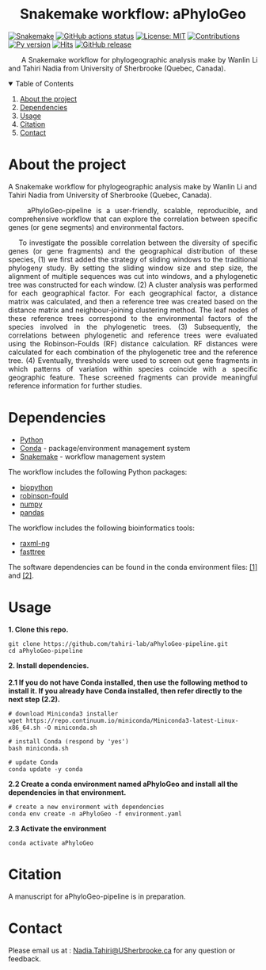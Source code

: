 ﻿﻿﻿﻿﻿﻿﻿﻿<h1  align="center"> Snakemake workflow: aPhyloGeo </h1> <p align='center'> 

[![Snakemake](https://img.shields.io/badge/snakemake-≥7.17.0-brightgreen.svg)](https://snakemake.github.io)
[![GitHub actions status](https://github.com/tahiri-lab/aPhyloGeo-pipeline/workflows/Tests/badge.svg?branch=main)](https://github.com/tahiri-lab/aPhyloGeo-pipeline/actions?query=branch%3Amain+workflow%3ATests)
[![License: MIT](https://img.shields.io/badge/License-MIT-yellow.svg)](https://opensource.org/licenses/MIT) 
[![Contributions](https://img.shields.io/badge/contributions-welcome-blue.svg)](https://pysd.readthedocs.io/en/latest/development/development_index.html)
[![Py version](https://img.shields.io/pypi/pyversions/pysd.svg)](https://pypi.python.org/pypi/pysd/)
[![Hits](https://hits.seeyoufarm.com/api/count/incr/badge.svg?url=https%3A%2F%2Fgithub.com%2Ftahiri-lab%2FaPhyloGeo-pipeline&count_bg=%2379C83D&title_bg=%23555555&icon=&icon_color=%23E7E7E7&title=hits&edge_flat=false)](https://hits.seeyoufarm.com)
[![GitHub release](https://img.shields.io/github/v/release/tahiri-lab/aPhyloGeo-pipeline.svg?maxAge=3600)](https://github.com/tahiri-lab/aPhyloGeo-pipeline/releases/)

</p>

<p align="justify">&nbsp;&nbsp;&nbsp;&nbsp;&nbsp;&nbsp;A Snakemake workflow for phylogeographic analysis make by Wanlin Li and Tahiri Nadia from University of Sherbrooke (Quebec, Canada).</p>

<details open>
  <summary>Table of Contents</summary>
  <ol>
    <li>
      <a href="#about-the-project">About the project</a>
    </li>
    <li>
      <a href="#Dependencies">Dependencies</a>
    </li>
    <li>
      <a href="#Usage">Usage</a>
    </li>
    <li>
      <a href="#Citation">Citation</a>
    </li>
    <li>
      <a href="#contact">Contact</a>
    </li>
  </ol>
</details>


# About the project
A Snakemake workflow for phylogeographic analysis make by Wanlin Li and Tahiri Nadia from University of Sherbrooke (Quebec, Canada). 
<p align="justify">&nbsp;&nbsp;&nbsp;&nbsp;aPhyloGeo-pipeline is a user-friendly, scalable, reproducible, and comprehensive workflow that can explore the correlation between specific genes (or gene segments) and environmental factors.</p>

<p align="justify">&nbsp;&nbsp;&nbsp;&nbsp;To investigate the possible correlation between the diversity of specific genes (or gene fragments) and the geographical distribution of these species, (1) we first added the strategy of sliding windows to the traditional phylogeny study. By setting the sliding window size and step size, the alignment of multiple sequences was cut into windows, and a phylogenetic tree was constructed for each window. (2) A cluster analysis was performed for each geographical factor. For each geographical factor, a distance matrix was calculated, and then a reference tree was created based on the distance matrix and neighbour-joining clustering method. The leaf nodes of these reference trees correspond to the environmental factors of the species involved in the phylogenetic trees. (3) Subsequently, the correlations between phylogenetic and reference trees were evaluated using the Robinson-Foulds (RF) distance calculation. RF distances were calculated for each combination of the phylogenetic tree and the reference tree. (4) Eventually, thresholds were used to screen out gene fragments in which patterns of variation within species coincide with a specific geographic feature. These screened fragments can provide meaningful reference information for further studies.</p>

# Dependencies

-   [Python](https://www.python.org/)
-   [Conda](https://conda.io/)  - package/environment management system
-   [Snakemake](https://snakemake.readthedocs.io/)  - workflow management system

The workflow includes the following Python packages:
- [biopython](https://pypi.org/project/biopython/)
- [robinson-fould](https://pypi.org/project/robinson-foulds/)
- [numpy](https://pypi.org/project/numpy/)
- [pandas](https://pypi.org/project/pandas/)


The workflow includes the following bioinformatics tools:
- [raxml-ng](https://github.com/amkozlov/raxml-ng)
- [fasttree](http://www.microbesonline.org/fasttree/)

The software dependencies can be found in the conda environment files: [[1]](https://github.com/tahiri-lab/aPhyloGeo-pipeline/tree/main/workflow/envs) and [[2]](https://github.com/tahiri-lab/aPhyloGeo-pipeline/blob/main/environment.yaml).

# Usage 

**1. Clone this repo.**

    git clone https://github.com/tahiri-lab/aPhyloGeo-pipeline.git
    cd aPhyloGeo-pipeline


**2. Install dependencies.** <br><br>
**2.1 If you do not have Conda installed, then use the following method to install it. If you already have Conda installed, then refer directly to the next step (2.2).**

    # download Miniconda3 installer
    wget https://repo.continuum.io/miniconda/Miniconda3-latest-Linux-x86_64.sh -O miniconda.sh
    
    # install Conda (respond by 'yes')
    bash miniconda.sh
    
    # update Conda
    conda update -y conda
    
  
 **2.2 Create a conda environment named aPhyloGeo and install all the dependencies in that environment.**<br>
 
 
    # create a new environment with dependencies 
    conda env create -n aPhyloGeo -f environment.yaml
    
    
 **2.3 Activate the environment**   <br>
 
    conda activate aPhyloGeo


# Citation

A manuscript for aPhyloGeo-pipeline is in preparation.
	
	
# Contact
Please email us at : <Nadia.Tahiri@USherbrooke.ca> for any question or feedback.
